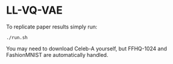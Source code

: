 # LL-VQ-VAE

To replicate paper results simply run:
```
./run.sh
```

You may need to download Celeb-A yourself, but FFHQ-1024 and FashionMNIST are automatically handled.
